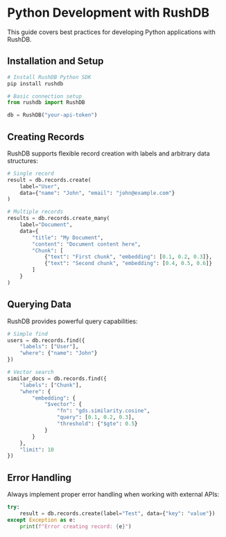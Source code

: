# Python Development with RushDB

This guide covers best practices for developing Python applications with RushDB.

## Installation and Setup

```python
# Install RushDB Python SDK
pip install rushdb

# Basic connection setup
from rushdb import RushDB

db = RushDB("your-api-token")
```

## Creating Records

RushDB supports flexible record creation with labels and arbitrary data structures:

```python
# Single record
result = db.records.create(
    label="User",
    data={"name": "John", "email": "john@example.com"}
)

# Multiple records
results = db.records.create_many(
    label="Document",
    data={
        "title": "My Document",
        "content": "Document content here",
        "Chunk": [
            {"text": "First chunk", "embedding": [0.1, 0.2, 0.3]},
            {"text": "Second chunk", "embedding": [0.4, 0.5, 0.6]}
        ]
    }
)
```

## Querying Data

RushDB provides powerful query capabilities:

```python
# Simple find
users = db.records.find({
    "labels": ["User"],
    "where": {"name": "John"}
})

# Vector search
similar_docs = db.records.find({
    "labels": ["Chunk"],
    "where": {
        "embedding": {
            "$vector": {
                "fn": "gds.similarity.cosine",
                "query": [0.1, 0.2, 0.3],
                "threshold": {"$gte": 0.5}
            }
        }
    },
    "limit": 10
})
```

## Error Handling

Always implement proper error handling when working with external APIs:

```python
try:
    result = db.records.create(label="Test", data={"key": "value"})
except Exception as e:
    print(f"Error creating record: {e}")
```
